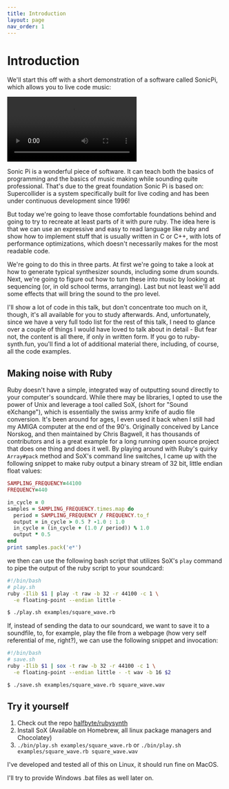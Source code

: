 ```yaml
---
title: Introduction
layout: page
nav_order: 1
---
```

# Introduction

We'll start this off with a short demonstration of a software called SonicPi, which allows you to live code music:

<video src="images/sonic_pi.mp4" controls></video>

Sonic Pi is a wonderful piece of software. It can teach both the basics of programming and the basics of music making while sounding quite professional. That's due to the great foundation Sonic Pi is based on: Supercollider is a system specifically built for live coding and has been under continuous development since 1996!

But today we're going to leave those comfortable foundations behind and going to try to recreate at least parts of it with pure ruby. The idea here is that we can use an expressive and easy to read language like ruby and show how to implement stuff that is usually written in C or C++, with lots of performance optimizations, which doesn't necessarily makes for the most readable code.

We're going to do this in three parts. At first we're going to take a look at how to generate typical synthesizer sounds, including some drum sounds. Next, we're going to figure out how to turn these into music by looking at sequencing (or, in old school terms, arranging). Last but not least we'll add some effects that will bring the sound to the pro level.

I'll show a lot of code in this talk, but don't concentrate too much on it, though, it's all available for you to study afterwards. And, unfortunately, since we have a very full todo list for the rest of this talk, I need to glance over a couple of things I would have loved to talk about in detail - But fear not, the content is all there, if only in written form. If you go to ruby-synth.fun, you'll find a lot of additional material there, including, of course, all the code examples.

## Making noise with Ruby

Ruby doesn't have a simple, integrated way of outputting sound directly to your computer's soundcard. While there may be libraries, I opted to use the power of Unix and leverage a tool called SoX, (short for "Sound eXchange"), which is essentially the swiss army knife of audio file conversion. It's been around for ages, I even used it back when I still had my AMIGA computer at the end of the 90's. Originally conceived by Lance Norskog, and then maintained by Chris Bagwell, it has thousands of contributors and is a great example for a long running open source project that does one thing and does it well. By playing around with Ruby's quirky `Array#pack` method and SoX's command line switches, I came up with the following snippet to make ruby output a binary stream of 32 bit, little endian float values:

```ruby
SAMPLING_FREQUENCY=44100
FREQUENCY=440

in_cycle = 0
samples = SAMPLING_FREQUENCY.times.map do
  period = SAMPLING_FREQUENCY / FREQUENCY.to_f
  output = in_cycle > 0.5 ? -1.0 : 1.0
  in_cycle = (in_cycle + (1.0 / period)) % 1.0
  output * 0.5
end
print samples.pack('e*')
```
we then can use the following bash script that utilizes SoX's `play` command to pipe the output of the ruby script to your soundcard:

```bash
#!/bin/bash
# play.sh
ruby -Ilib $1 | play -t raw -b 32 -r 44100 -c 1 \
  -e floating-point --endian little -
```

```bash
$ ./play.sh examples/square_wave.rb
```

If, instead of sending the data to our soundcard, we want to save it to a soundfile, to, for example, play the file from a webpage (how very self referential of me, right?), we can use the following snippet and invocation:

```bash
#!/bin/bash
# save.sh
ruby -Ilib $1 | sox -t raw -b 32 -r 44100 -c 1 \
  -e floating-point --endian little - -t wav -b 16 $2
```

```bash
$ ./save.sh examples/square_wave.rb square_wave.wav
```

## Try it yourself

1. Check out the repo [halfbyte/rubysynth](https://github.com/halfbyte/rubysynth)
1. Install SoX (Available on Homebrew, all linux package managers and Chocolatey)
1. `./bin/play.sh examples/square_wave.rb` or `./bin/play.sh examples/square_wave.rb square_wave.wav`

I've developed and tested all of this on Linux, it should run fine on MacOS.

I'll try to provide Windows .bat files as well later on.

